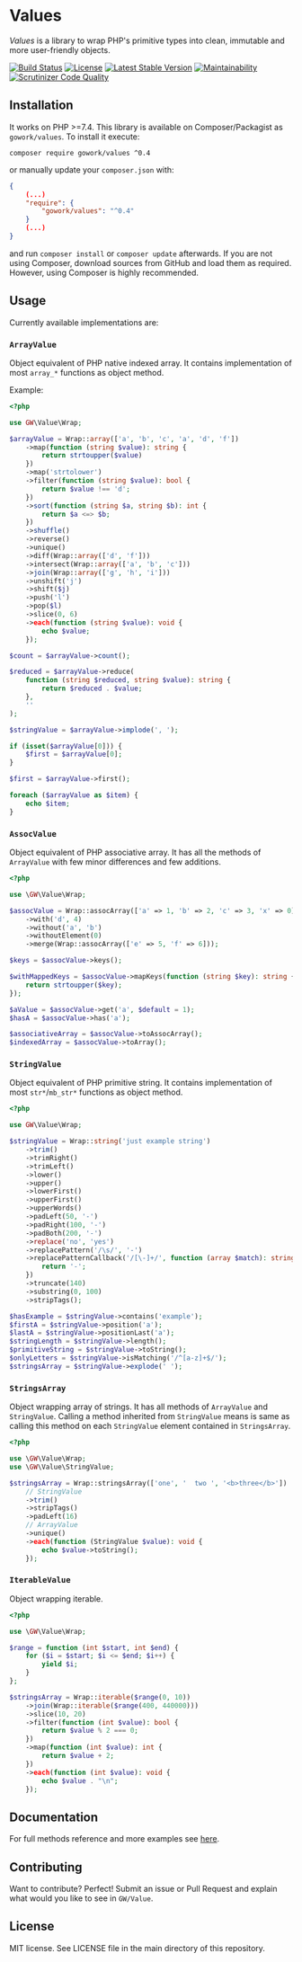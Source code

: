 # Values

*Values* is a library to wrap PHP's primitive types into clean, immutable and more user-friendly objects.

[![Build Status](https://github.com/gowork/values/workflows/tests/badge.svg)](https://packagist.org/packages/gowork/values)
[![License](https://poser.pugx.org/gowork/values/license)](https://packagist.org/packages/gowork/values)
[![Latest Stable Version](https://poser.pugx.org/gowork/values/v)](//packagist.org/packages/gowork/values)
[![Maintainability](https://api.codeclimate.com/v1/badges/b4fde36fad9d09cce9eb/maintainability)](https://codeclimate.com/github/gowork/values/maintainability)
[![Scrutinizer Code Quality](https://scrutinizer-ci.com/g/gowork/values/badges/quality-score.png?b=master)](https://scrutinizer-ci.com/g/gowork/values/?branch=master)

## Installation

It works on PHP >=7.4. This library is available on Composer/Packagist as `gowork/values`. To install it execute:

```shell
composer require gowork/values ^0.4
```

or manually update your `composer.json` with:
```json
{
    (...)
    "require": {
        "gowork/values": "^0.4"
    }
    (...)
}
```

and run `composer install` or `composer update` afterwards. If you are not using Composer, download sources from GitHub and load them as required. However, using Composer is highly recommended.
 
## Usage

Currently available implementations are:

### `ArrayValue`

Object equivalent of PHP native indexed array. It contains implementation of most `array_*` functions as object method.

Example:
```php
<?php

use GW\Value\Wrap;

$arrayValue = Wrap::array(['a', 'b', 'c', 'a', 'd', 'f'])
    ->map(function (string $value): string {
        return strtoupper($value)
    })
    ->map('strtolower')
    ->filter(function (string $value): bool {
        return $value !== 'd';
    })
    ->sort(function (string $a, string $b): int {
        return $a <=> $b;
    })
    ->shuffle()
    ->reverse()
    ->unique()
    ->diff(Wrap::array(['d', 'f']))
    ->intersect(Wrap::array(['a', 'b', 'c']))
    ->join(Wrap::array(['g', 'h', 'i']))
    ->unshift('j')
    ->shift($j)
    ->push('l')
    ->pop($l)
    ->slice(0, 6)
    ->each(function (string $value): void {
        echo $value;
    });

$count = $arrayValue->count();

$reduced = $arrayValue->reduce(
    function (string $reduced, string $value): string {
        return $reduced . $value;
    },
    ''
);

$stringValue = $arrayValue->implode(', ');

if (isset($arrayValue[0])) {
    $first = $arrayValue[0];
}

$first = $arrayValue->first();

foreach ($arrayValue as $item) {
    echo $item;
}
```

### `AssocValue`

Object equivalent of PHP associative array. It has all the methods of `ArrayValue` with few minor differences and few additions.

```php
<?php

use \GW\Value\Wrap;

$assocValue = Wrap::assocArray(['a' => 1, 'b' => 2, 'c' => 3, 'x' => 0])
    ->with('d', 4)
    ->without('a', 'b')
    ->withoutElement(0)
    ->merge(Wrap::assocArray(['e' => 5, 'f' => 6]));

$keys = $assocValue->keys();

$withMappedKeys = $assocValue->mapKeys(function (string $key): string {
    return strtoupper($key);
});

$aValue = $assocValue->get('a', $default = 1);
$hasA = $assocValue->has('a');

$associativeArray = $assocValue->toAssocArray();
$indexedArray = $assocValue->toArray();
```

### `StringValue`

Object equivalent of PHP primitive string. It contains implementation of most `str*`/`mb_str*` functions as object method.

```php
<?php

use GW\Value\Wrap;

$stringValue = Wrap::string('just example string')
    ->trim()
    ->trimRight()
    ->trimLeft()
    ->lower()
    ->upper()
    ->lowerFirst()
    ->upperFirst()
    ->upperWords()
    ->padLeft(50, '-')
    ->padRight(100, '-')
    ->padBoth(200, '-')
    ->replace('no', 'yes')
    ->replacePattern('/\s/', '-')
    ->replacePatternCallback('/[\-]+/', function (array $match): string {
        return '-';
    })
    ->truncate(140)
    ->substring(0, 100)
    ->stripTags();

$hasExample = $stringValue->contains('example');
$firstA = $stringValue->position('a');
$lastA = $stringValue->positionLast('a');
$stringLength = $stringValue->length();
$primitiveString = $stringValue->toString();
$onlyLetters = $stringValue->isMatching('/^[a-z]+$/');
$stringsArray = $stringValue->explode(' ');
```

### `StringsArray`

Object wrapping array of strings. It has all methods of `ArrayValue` and `StringValue`. 
Calling a method inherited from `StringValue` means is same as calling this method on each `StringValue` element contained in `StringsArray`.

```php
<?php

use \GW\Value\Wrap;
use \GW\Value\StringValue;

$stringsArray = Wrap::stringsArray(['one', '  two ', '<b>three</b>'])
    // StringValue
    ->trim()
    ->stripTags()
    ->padLeft(16)
    // ArrayValue
    ->unique()
    ->each(function (StringValue $value): void {
        echo $value->toString();
    });
```

### `IterableValue`

Object wrapping iterable. 

```php
<?php

use \GW\Value\Wrap;

$range = function (int $start, int $end) {
    for ($i = $start; $i <= $end; $i++) {
        yield $i;
    }
};

$stringsArray = Wrap::iterable($range(0, 10))
    ->join(Wrap::iterable($range(400, 440000)))
    ->slice(10, 20)
    ->filter(function (int $value): bool {
        return $value % 2 === 0;
    })
    ->map(function (int $value): int {
        return $value + 2;
    })
    ->each(function (int $value): void {
        echo $value . "\n";
    });
```

## Documentation

For full methods reference and more examples see [here](./docs/examples.md).

## Contributing

Want to contribute? Perfect! Submit an issue or Pull Request and explain what would you like to see in `GW/Value`.

## License

MIT license. See LICENSE file in the main directory of this repository.
